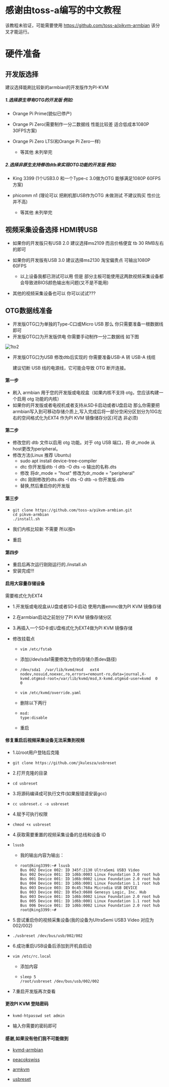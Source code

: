 # 感谢由toss-a编写的中文教程
该教程未验证，可能需要使用 https://github.com/toss-a/pikvm-armbian 该分叉才能运行。
# 硬件准备

## 开发版选择 

建议选择能刷比较新的armbian的开发版作为PI-KVM

##### 1.选择原生带有OTG的开发版 例如:

- Orange Pi Prime(貌似已停产)

- Orange Pi Zero(需要制作一分二数据线 性能比较差 适合低成本1080P 30FPS方案)

- Orange Pi Zero LTS(和Orange Pi Zero一样)
  - 等其他 未列举完

##### 2.选择非原生支持修改dtb来实现OTG功能的开发版 例如:

- King 3399 (1个USB3.0 和一个Type-c 3.0做为OTG 能够满足1080P 60FPS方案)

- phicomm n1 (理论可以 把刷机那USB作为OTG 未做测试 不建议购买 性价比并不高)
  - 等其他 未列举完 

## 视频采集设备选择 HDMI转USB

- 如果你的开发版只有USB 2.0 建议选择ms2109 而且价格便宜 tb 30 RMB左右的即可

- 如果你的开发版有USB 3.0 建议选择ms2130 淘宝偏贵点 可输出1080P 60FPS
  - 以上设备我都已测试可以用 但是 部分主板可能使用这两款视频采集设备都会导致进BIOS颜色输出有问题(又不是不能用)

- 其他的视频采集设备也可以 你可以试试???

## OTG数据线准备

- 开发版OTG口为单独的Type-C口或Micro USB 那么 你只需要准备一根数据线即可
- 开发版OTG口为开发版供电 你需要手动制作一分二数据线 如下图

![1to2](https://raw.githubusercontent.com/toss-a/pikvm-armbian/master/1to2.png)

- 开发版OTG口为USB 修改dtb后实现的  你需要准备USB-A 转 USB-A 线缆

  建议切断 USB 线的电源线，它可能会导致 OTG 断开连接。

#### 第一步

- 刷入 armbian 用于您的开发版或电视盒（如果内核不支持 otg，您应该构建一个启用 otg 功能的内核）
- 如果你的开发版或者电视机或者支持从SD卡启动或者U盘启动 那么你需要把armbian写入到可移动存储介质上,写入完成后将一部分空闲分区划分为10G左右的空间格式化为EXT4 作为PI KVM 镜像储存分区(可选 非必须)

#### 第二步

- 修改您的 dtb 文件以启用 otg 功能。对于 otg USB 端口，将 dr_mode 从host更改为peripheral。
- 修改方法(Linux 推荐 Ubuntu)
  - sudo apt install device-tree-compiler
  - dtc 你开发版dtb -I dtb -O dts -o 输出的名称.dts
  - 修改 将dr_mode = "host" 修改为dr_mode = "peripheral"
  - dtc 刚刚修改的dts.dts -I dts -O dtb -o 你开发版.dtb
  - 替换,然后重启你的开发版

#### 第三步

- ```
  git clone https://github.com/toss-a/pikvm-armbian.git
  cd pikvm-armbian
  ./install.sh
  ```

- 我们内核比较新 不需要 所以按n
- 重启

#### 第四步

- 重启后再次运行刚刚运行的./install.sh
- 安装完成!!!

#### 启用大容量存储设备

需要格式化为EXT4

- 1.开发版或电视盒从U盘或者SD卡启动 使用内置emmc做为PI KVM 镜像存储
- 2.在armbian启动之前划分了PI KVM 镜像存储分区
- 3.再插入一个SD卡或U盘格式化为EXT4做为PI KVM 镜像存储



- 修改挂载点

  - ```
    vim /etc/fstab
    ```

  - 添加(/dev/sda1需要修改为你的存储介质dev路径)

  - ```
    /dev/sda1  /var/lib/kvmd/msd   ext4  nodev,nosuid,noexec,ro,errors=remount-ro,data=journal,X-kvmd.otgmsd-root=/var/lib/kvmd/msd,X-kvmd.otgmsd-user=kvmd  0  0
    ```

  - ```
    vim /etc/kvmd/override.yaml
    ```

  - 删除以下两行

  - ```
    msd:
    type:disable
    ```

  - 重启

#### 修复重启后视频采集设备无法采集到视频

- 1.以root用户登陆后克隆

- ```
  git clone https://github.com/jkulesza/usbreset
  ```

- 2.打开克隆的目录

- ```
  cd usbreset
  ```

- 3.将源码编译成可执行文件(如果报错请安装gcc)

- ```
  cc usbreset.c -o usbreset
  ```

- 4.赋予可执行权限

- ```
  chmod +x usbreset
  ```

- 4.获取需要重置的视频采集设备的总线和设备 ID

- ```
  lsusb
  ```

  - 我的输出内容为输出：

  - ```
    root@king3399:~# lsusb
    Bus 002 Device 002: ID 345f:2130 UltraSemi USB3 Video
    Bus 002 Device 001: ID 1d6b:0003 Linux Foundation 3.0 root hub
    Bus 001 Device 001: ID 1d6b:0002 Linux Foundation 2.0 root hub
    Bus 004 Device 001: ID 1d6b:0001 Linux Foundation 1.1 root hub
    Bus 003 Device 003: ID 0c45:768a Microdia USB DEVICE
    Bus 003 Device 002: ID 05e3:0608 Genesys Logic, Inc. Hub
    Bus 003 Device 001: ID 1d6b:0002 Linux Foundation 2.0 root hub
    Bus 005 Device 001: ID 1d6b:0001 Linux Foundation 1.1 root hub
    Bus 006 Device 001: ID 1d6b:0002 Linux Foundation 2.0 root hub
    root@king3399:~#
    ```
  
- 5.尝试重启你的视频采集设备(我的设备为UltraSemi USB3 Video 对应为002/002)

- ```
  ./usbreset /dev/bus/usb/002/002
  ```

- 6.成功重启USB设备后添加到开机自启动

- ```
  vim /etc/rc.local
  ```

  - 添加内容

  - ```
    sleep 5
    /root/usbreset /dev/bus/usb/002/002
    ```
  
- 7.重启开发版再次查看

#### 更改PI KVM 登陆密码

- ```
  kvmd-htpasswd set admin
  ```

- 输入你需要的密码即可

#### 感谢,如果没有他们我不可能做到

- [kvmd-armbian](https://github.com/xe5700/kvmd-armbian)

- [peacokswiss](https://github.com/xe5700/kvmd-armbian/issues/12)

- [armkvm](https://github.com/wxjiyc/amlogic-s9xxx-armbian/blob/main/rebuild#L629)
  
- [usbreset](https://github.com/jkulesza/usbreset)